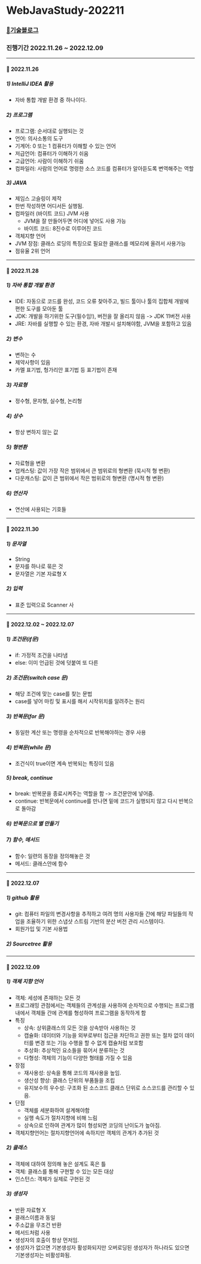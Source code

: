 # WebJavaStudy-202211

### [📖기술블로그](https://donotthinkjustdo.tistory.com/category/JAVA/%EC%9B%B9%EA%B0%9C%EB%B0%9C%28%EC%9E%90%EB%B0%94%29)

### 진행기간 2022.11.26 ~ 2022.12.09
___

#### 📅 2022.11.26

##### 1) IntelliJ IDEA 활용
  - 자바 통합 개발 환경 중 하나이다.

##### 2) 프로그램
  - 프로그램: 순서대로 실행되는 것
  - 언어: 의사소통의 도구
  - 기계어: 0 또는 1 컴퓨터가 이해할 수 있는 언어
  - 저급언어: 컴퓨터가 이해하기 쉬움
  - 고급언어: 사람이 이해하기 쉬움
  - 컴파일러: 사람의 언어로 명령한 소스 코드를 컴퓨터가 알아듣도록 변역해주는 역할

##### 3) JAVA
  - 제임스 고슬링이 제작
  - 한번 작성하면 어디서든 실행됨.
  - 컴파일러 (바이트 코드) JVM 사용
    - JVM을 잘 만들어두면 어디에 넣어도 사용 가능
    - 바이트 코드: 8진수로 이루어진 코드
  - 객체지향 언어
  - JVM 장점: 클래스 로딩의 특징으로 필요한 클래스를 메모리에 올려서 사용가능
  - 점유율 2위 언어

___

#### 📅 2022.11.28

##### 1) 자바 통합 개발 환경
  - IDE: 자동으로 코드를 완성, 코드 오류 찾아주고, 빌드 툴이나 툴의 집합체 개발에 편한 도구를 모아둔 툴
  - JDK: 개발을 하기위한 도구(필수임!), 버전을 잘 올리지 않음 -> JDK 11버전 사용
  - JRE: 자바를 실행할 수 있는 환경, 자바 개발시 설치해야함, JVM을 포함하고 있음

##### 2) 변수
  - 변하는 수
  - 제약사항이 있음
  - 카멜 표기법, 헝가리안 표기법 등 표기법이 존재

##### 3) 자료형
  - 정수형, 문자형, 실수형, 논리형

##### 4) 상수
  - 항상 변하지 않는 값

##### 5) 형변환
  - 자료형을 변환
  - 업캐스팅: 값이 가장 작은 범위에서 큰 범위로의 형변환 (묵시적 형 변환)
  - 다운캐스팅: 값이 큰 범위에서 작은 범위로의 형변환 (명시적 형 변환)

##### 6) 연산자
  - 연산에 사용되는 기호들

___

#### 📅 2022.11.30

##### 1) 문자열
  - String
  - 문자를 하나로 묶은 것
  - 문자열은 기본 자료형 X

##### 2) 입력
  - 표준 입력으로 Scanner 사

___

#### 📅 2022.12.02 ~ 2022.12.07

##### 1) 조건문(if문)
  - if: 가정적 조건을 나타냄
  - else: 이미 언급된 것에 덧붙여 또 다른

##### 2) 조건문(switch case 문)
  - 해당 조건에 맞는 case를 찾는 문법
  - case를 넣어 마킹 및 표시를 해서 시작위치를 알려주는 원리

##### 3) 반복문(for 문)
  - 동일한 계산 또는 명령을 순차적으로 반복해야하는 경우 사용

##### 4) 반복문(while 문)
  - 조건식이 true이면 계속 반복되는 특징이 있음

##### 5) break, continue
  - break: 반복문을 종료시켜주는 역할을 함 -> 조건문안에 넣어줌.
  - continue: 반복문에서 continue를 만나면 밑에 코드가 실행되지 않고 다시 반복으로 돌아감

##### 6) 반복문으로 별 만들기

##### 7) 함수, 메서드
  - 함수: 일련의 동장을 정의해놓은 것
  - 메서드: 클래스안에 함수

___

#### 📅 2022.12.07

##### 1) github 활용
  - git: 컴퓨터 파일의 변경사항을 추적하고 여려 명의 사용자들 간에 해당 파일들의 작업을 조율하기 위한 스냅샷 스트림 기반의 분산 버전 관리 시스템이다.
  - 회원가입 및 기본 사용법

##### 2) Sourcetree 활용

___

#### 📅 2022.12.09

##### 1) 객체 지향 언어
  - 객체: 세성에 존재하는 모든 것
  - 프로그래밍 관점에서는 객체들의 관계성을 사용하여 순차적으로 수행되는 프로그램 내에서 객체들 간에 관계를 형성하여 프로그램을 동작하게 함
  - 특징
    - 상속: 상위클래스의 모든 것을 상속받아 사용하는 것
    - 캡슐화: 데이터와 기능을 외부로부터 접근을 차단하고 권한 또는 절차 없이 데이터를 변경 또는 기능 수행을 할 수 없게 캡슐처럼 보호함
    - 추상화: 추상적인 요소들을 묶어서 분류하는 것
    - 다형성: 객체의 기능이 다양한 형태를 가질 수 있음
  - 장점
    - 재사용성: 상속을 통해 코드의 재사용을 높임.
    - 생산성 향상: 클래스 단위의 부품들을 조립
    - 유지보수의 우수성: 구조화 된 소스코드 클래스 단위로 소스코드를 관리할 수 있음.
  - 단점
    - 객체를 세분화하여 설계해야함
    - 실행 속도가 절차지향에 비해 느림
    - 상속으로 인하여 관계가 많이 형성되면 코딩의 난이도가 높아짐.
  - 객체지향언어는 절차지향언어에 속하지만 객체의 관계가 추가된 것


##### 2) 클래스
  - 객체에 대하여 정의해 놓은 설계도 혹은 틀
  - 객체: 클래스를 통해 구현할 수 있는 모든 대상
  - 인스턴스: 객체가 실제로 구현된 것

##### 3) 생성자
  - 반환 자료형 X
  - 클래스이름과 동일
  - 주소값을 무조건 반환
  - 메서드처럼 사용
  - 생성자의 호출이 항상 먼저임.
  - 생성자가 없으면 기본생성자 활성화되지만 오버로딩된 생성자가 하나라도 있으면 기본생성자는 비활성화됨.
